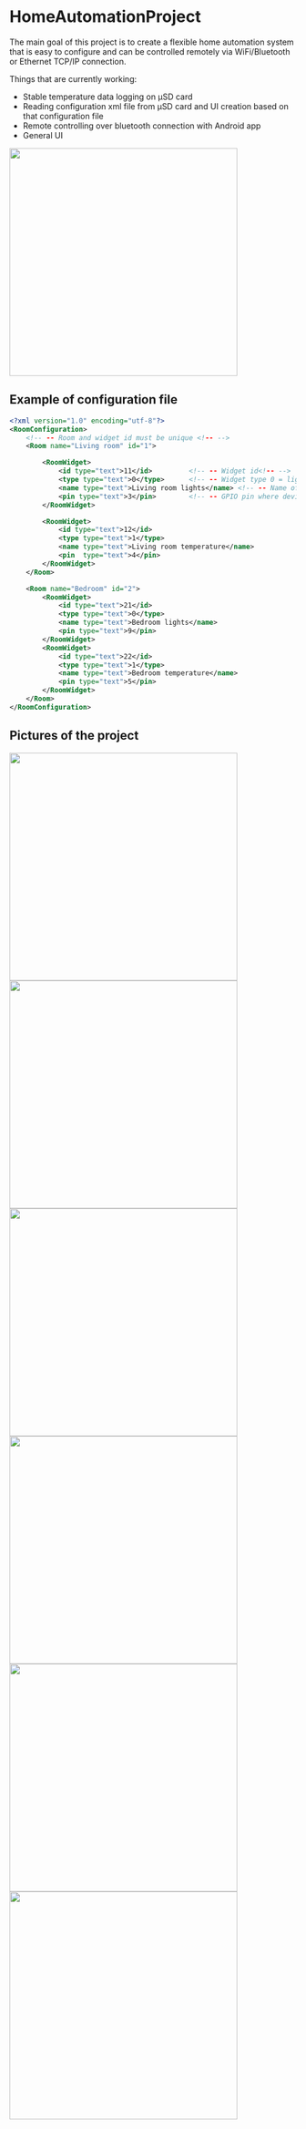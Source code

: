 # HomeAutomationProject

The main goal of this project is to create a flexible home automation system that is easy to configure and can be controlled remotely via WiFi/Bluetooth or Ethernet TCP/IP connection. 

Things that are currently working:

- Stable temperature data logging on µSD card
- Reading configuration xml file from µSD card and UI creation based on that configuration file
- Remote controlling over bluetooth connection with Android app
- General UI

<img src="https://github.com/Velli20/HomeAutomationProject/blob/master/UI%20pictures/STM32F746G-DISCO_MENU.jpg?raw=true" width="400" >


## Example of configuration file

```XML
<?xml version="1.0" encoding="utf-8"?>
<RoomConfiguration>
    <!-- -- Room and widget id must be unique <!-- -->
    <Room name="Living room" id="1">

        <RoomWidget>
            <id type="text">11</id>         <!-- -- Widget id<!-- -->
            <type type="text">0</type>      <!-- -- Widget type 0 = lights 1 = temperature controller 2 = door lock <!-- -->
            <name type="text">Living room lights</name> <!-- -- Name of widget that will be displayed in UI <!-- -->
            <pin type="text">3</pin>        <!-- -- GPIO pin where device is connected on board <!-- -->
        </RoomWidget>

        <RoomWidget>
            <id type="text">12</id>
            <type type="text">1</type>
            <name type="text">Living room temperature</name>
            <pin  type="text">4</pin>
        </RoomWidget>
    </Room>

    <Room name="Bedroom" id="2">
        <RoomWidget>
            <id type="text">21</id>
            <type type="text">0</type>
            <name type="text">Bedroom lights</name>
            <pin type="text">9</pin>
        </RoomWidget>
        <RoomWidget>
            <id type="text">22</id>
            <type type="text">1</type>
            <name type="text">Bedroom temperature</name>
            <pin type="text">5</pin>
        </RoomWidget>
    </Room>
</RoomConfiguration>
```
## Pictures of the project

<img src="https://github.com/Velli20/HomeAutomationProject/blob/master/UI%20pictures/IMG_20170410_062019.jpg?raw=true" width="400" >
<img src="https://github.com/Velli20/HomeAutomationProject/blob/master/UI%20pictures/IMG_20170410_062028.jpg?raw=true" width="400" >
<img src="https://github.com/Velli20/HomeAutomationProject/blob/master/UI%20pictures/IMG_20170410_062036.jpg?raw=true" width="400" >
<img src="https://github.com/Velli20/HomeAutomationProject/blob/master/UI%20pictures/IMG_20170410_062048.jpg?raw=true" width="400" >
<img src="https://github.com/Velli20/HomeAutomationProject/blob/master/UI%20pictures/IMG_20170410_063949.jpg?raw=true" width="400" >
<img src="https://github.com/Velli20/HomeAutomationProject/blob/master/UI%20pictures/device-2017-04-10-062618.png?raw=true" width="400" >
